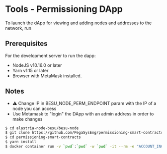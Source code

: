 # Tools - Permissioning DApp

To launch the dApp for viewing and adding nodes and addresses to the network, run

## Prerequisites

For the development server to run the dapp:

- NodeJS v10.16.0 or later
- Yarn v1.15 or later
- Browser with MetaMask installed.

## Notes

- :warning: Change IP in BESU_NODE_PERM_ENDPOINT param with the IP of a node you can access
- Use Metamask to "login" the DApp with an admin address in order to make changes

```sh
$ cd alastria-node-besu/besu-node
$ git clone https://github.com/PegaSysEng/permissioning-smart-contracts.git
$ cd permissioning-smart-contracts
$ yarn install
$ docker container run -v `pwd`:`pwd` -w `pwd` -it --rm -e "ACCOUNT_INGRESS_CONTRACT_ADDRESS=0x0000000000000000000000000000000000008888" -e "NODE_INGRESS_CONTRACT_ADDRESS=0x0000000000000000000000000000000000009999" -e "BESU_NODE_PERM_ENDPOINT=http://52.16.154.220:8545" -e "NETWORK_ID=2020" -p 3000:3000 node:12 yarn start
```

